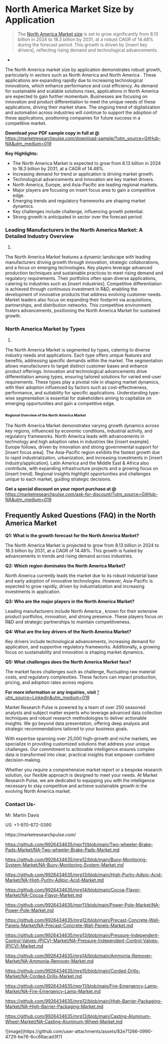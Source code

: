 <h1>North America  Market&nbsp;Size by Application</h1><blockquote><p>The <a href="https://marketresearchpulse.com/download-sample/?utm_source=GitHub-NA&amp;utm_medium=019">North America  Market size</a> is set to grow significantly from 8.13 billion in 2024 to 18.3 billion by 2031, at a robust CAGR of 14.48% during the forecast period. This growth is driven by [insert key drivers], reflecting rising demand and technological advancements.</p></blockquote><ul><li></li></ul><p>The North America  market size by application demonstrates robust growth, particularly in sectors such as North America  and North America . These applications are expanding rapidly due to increasing technological innovations, which enhance performance and cost efficiency. As demand for sustainable and scalable solutions rises, applications in North America  are expected to gain further momentum. Businesses are focusing on innovation and product differentiation to meet the unique needs of these applications, driving their market share. The ongoing trend of digitalization and automation across industries will continue to support the adoption of these applications, positioning companies for future success in a competitive market.</p><p><strong>Download your PDF sample copy in full at @ </strong><a href="https://marketresearchpulse.com/download-sample/?utm_source=GitHub-NA&amp;utm_medium=019">https://marketresearchpulse.com/download-sample/?utm_source=GitHub-NA&amp;utm_medium=019</a></p><p><strong>Key Highlights: </strong></p><ul><li>The North America  Market is expected to grow from 8.13 billion in 2024 to 18.3 billion by 2031, at a CAGR of 14.48%.</li><li>Increasing demand for trend or application is driving market growth.</li><li>Technological advancements and innovation are key market drivers.</li><li>North America, Europe, and Asia-Pacific are leading regional markets.</li><li>Major players are focusing on insert focus area to gain a competitive edge.</li><li>Emerging trends and regulatory frameworks are shaping market dynamics.</li><li>Key challenges include challenge, influencing growth potential.</li><li>Strong growth is anticipated in sector over the forecast period.</li></ul><h3>Leading Manufacturers in the North America  Market: A Detailed Industry Overview</h3><ol><li></li></ol><div class="flex max-w-full flex-col flex-grow"><div class="min-h-8 text-message flex w-full flex-col items-end gap-2 whitespace-normal break-words [.text-message+&amp;]:mt-5" dir="auto" data-message-author-role="assistant" data-message-id="fd8432e4-4910-450d-b182-61b7bfb0a01f" data-message-model-slug="gpt-4o"><div class="flex w-full flex-col gap-1 empty:hidden first:pt-[3px]"><div class="markdown prose w-full break-words dark:prose-invert light"><p>The North America  Market features a dynamic landscape with leading manufacturers driving growth through innovation, strategic collaborations, and a focus on emerging technologies. Key players leverage advanced production techniques and sustainable practices to meet rising demand and regulatory requirements. Their portfolios often span diverse applications, catering to industries such as [insert industries]. Competitive differentiation is achieved through continuous investment in R&amp;D, enabling the development of innovative products that address evolving customer needs. Market leaders also focus on expanding their footprint via acquisitions, partnerships, and distribution networks. This competitive environment fosters advancements, positioning the North America  Market for sustained growth.</p></div></div></div></div><h3>North America  Market by Types</h3><ol><li></li></ol><div class="flex max-w-full flex-col flex-grow"><div class="min-h-8 text-message flex w-full flex-col items-end gap-2 whitespace-normal break-words [.text-message+&amp;]:mt-5" dir="auto" data-message-author-role="assistant" data-message-id="084470be-0bb7-4664-bddf-5156b4f41249" data-message-model-slug="gpt-4o-mini"><div class="flex w-full flex-col gap-1 empty:hidden first:pt-[3px]"><div class="markdown prose w-full break-words dark:prose-invert light"><p>The North America  Market is segmented by types, catering to diverse industry needs and applications. Each type offers unique features and benefits, addressing specific demands within the market. The segmentation allows manufacturers to target distinct customer bases and enhance product offerings. Innovation and technological advancements drive differentiation among types, ensuring tailored solutions for varied end-user requirements. These types play a pivotal role in shaping market dynamics, with their adoption influenced by factors such as cost-effectiveness, performance, and suitability for specific applications. Understanding type-wise segmentation is essential for stakeholders aiming to capitalize on emerging opportunities and gain a competitive edge.</p></div></div></div></div><h3><span style="font-size: 11px;">Regional Overview of the North America  Market</span></h3><div class="flex max-w-full flex-col flex-grow"><div class="min-h-8 text-message flex w-full flex-col items-end gap-2 whitespace-normal break-words [.text-message+&amp;]:mt-5" dir="auto" data-message-author-role="assistant" data-message-id="e9038762-ce64-4e30-91c9-9bd413514231" data-message-model-slug="gpt-4o-mini"><div class="flex w-full flex-col gap-1 empty:hidden first:pt-[3px]"><div class="markdown prose w-full break-words dark:prose-invert light"><p>The North America  Market demonstrates varying growth dynamics across key regions, influenced by economic conditions, industrial activity, and regulatory frameworks. North America leads with advancements in technology and high adoption rates in industries like [insert example]. Europe follows, driven by innovation and strong governmental support for [insert focus area]. The Asia-Pacific region exhibits the fastest growth due to rapid industrialization, urbanization, and increasing investments in [insert industry/application]. Latin America and the Middle East &amp; Africa also contribute, with expanding infrastructure projects and a growing focus on [insert trend]. Regional insights highlight opportunities and challenges unique to each market, guiding strategic decisions.</p></div></div></div></div><p><strong>Get a special discount on your report purchase at @ </strong><a href="https://marketresearchpulse.com/ask-for-discount/?utm_source=GitHub-NA&amp;utm_medium=019">https://marketresearchpulse.com/ask-for-discount/?utm_source=GitHub-NA&amp;utm_medium=019</a></p><h2>Frequently Asked Questions (FAQ) in the North America  Market</h2><p><strong>Q1: What is the growth forecast for the North America  Market?</strong></p><p>The North America  Market is projected to grow from 8.13 billion in 2024 to 18.3 billion by 2031, at a CAGR of 14.48%. This growth is fueled by advancements in trends and rising demand across industries.</p><p><strong>Q2: Which region dominates the North America  Market?</strong></p><p>North America currently leads the market due to its robust industrial base and early adoption of innovative technologies. However, Asia-Pacific is expected to grow rapidly, driven by industrialization and increasing investments in application.</p><p><strong>Q3: Who are the major players in the North America  Market?</strong></p><p>Leading manufacturers include North America , known for their extensive product portfolios, innovation, and strong presence. These players focus on R&amp;D and strategic partnerships to maintain competitiveness.</p><p><strong>Q4: What are the key drivers of the North America  Market?</strong></p><p>Key drivers include technological advancements, increasing demand for application, and supportive regulatory frameworks. Additionally, a growing focus on sustainability and innovation is shaping market dynamics.</p><p><strong>Q5: What challenges does the North America  Market face?</strong></p><p>The market faces challenges such as challenge, fluctuating raw material costs, and regulatory complexities. These factors can impact production, pricing, and adoption rates across regions.</p><p><strong>For more information or any inquiries, visit&nbsp;</strong><a href="?utm_source=Linkedin&utm_medium=019">?utm_source=Linkedin&utm_medium=019</a></p><p>Market Research Pulse is powered by a team of over 250 seasoned analysts and subject matter experts who leverage advanced data collection techniques and robust research methodologies to deliver actionable insights. We go beyond data presentation, offering deep analysis and strategic recommendations tailored to your business goals.</p><p>With expertise spanning over 25,000 high-growth and niche markets, we specialize in providing customized solutions that address your unique challenges. Our commitment to actionable intelligence ensures complex data is transformed into clear, practical insights that empower confident decision-making.</p><p>Whether you require a comprehensive market report or a bespoke research solution, our flexible approach is designed to meet your needs. At Market Research Pulse, we are dedicated to equipping you with the intelligence necessary to stay competitive and achieve sustainable growth in the evolving North America  market.</p><h3><strong>Contact Us-</strong></h3><p>Mr. Martin Davis</p><p>US: +1-970-672-0390</p><p>https://marketresearchpulse.com/</p><p><a href="https://github.com/9926434635/mpr11/blob/main/Two-wheeler-Brake-Pads-Market/NA-Two-wheeler-Brake-Pads-Market.md">https://github.com/9926434635/mpr11/blob/main/Two-wheeler-Brake-Pads-Market/NA-Two-wheeler-Brake-Pads-Market.md</a></p><p><a href="https://github.com/9926434635/mrp12/blob/main/Buoy-Monitoring-System-Market/NA-Buoy-Monitoring-System-Market.md">https://github.com/9926434635/mrp12/blob/main/Buoy-Monitoring-System-Market/NA-Buoy-Monitoring-System-Market.md</a></p><p><a href="https://github.com/9926434635/mrp13/blob/main/High-Purity-Adipic-Acid-Market/NA-High-Purity-Adipic-Acid-Market.md">https://github.com/9926434635/mrp13/blob/main/High-Purity-Adipic-Acid-Market/NA-High-Purity-Adipic-Acid-Market.md</a></p><p><a href="https://github.com/9926434635/mrp14/blob/main/Cocoa-Flavor-Market/NA-Cocoa-Flavor-Market.md">https://github.com/9926434635/mrp14/blob/main/Cocoa-Flavor-Market/NA-Cocoa-Flavor-Market.md</a></p><p><a href="https://github.com/9926434635/mpr11/blob/main/Power-Pole-Market/NA-Power-Pole-Market.md">https://github.com/9926434635/mpr11/blob/main/Power-Pole-Market/NA-Power-Pole-Market.md</a></p><p><a href="https://github.com/9926434635/mrp12/blob/main/Precast-Concrete-Wall-Panels-Market/NA-Precast-Concrete-Wall-Panels-Market.md">https://github.com/9926434635/mrp12/blob/main/Precast-Concrete-Wall-Panels-Market/NA-Precast-Concrete-Wall-Panels-Market.md</a></p><p><a href="https://github.com/9926434635/mrp13/blob/main/Pressure-Independent-Control-Valves-(PICV)-Market/NA-Pressure-Independent-Control-Valves-(PICV)-Market.md">https://github.com/9926434635/mrp13/blob/main/Pressure-Independent-Control-Valves-(PICV)-Market/NA-Pressure-Independent-Control-Valves-(PICV)-Market.md</a></p><p><a href="https://github.com/9926434635/mrp14/blob/main/Ammonia-Remover-Market/NA-Ammonia-Remover-Market.md">https://github.com/9926434635/mrp14/blob/main/Ammonia-Remover-Market/NA-Ammonia-Remover-Market.md</a></p><p><a href="https://github.com/9926434635/mrp15/blob/main/Corded-Drills-Market/NA-Corded-Drills-Market.md">https://github.com/9926434635/mrp15/blob/main/Corded-Drills-Market/NA-Corded-Drills-Market.md</a></p><p><a href="https://github.com/9926434635/mpr11/blob/main/Fire-Emergency-Lamp-Market/NA-Fire-Emergency-Lamp-Market.md">https://github.com/9926434635/mpr11/blob/main/Fire-Emergency-Lamp-Market/NA-Fire-Emergency-Lamp-Market.md</a></p><p><a href="https://github.com/9926434635/mrp12/blob/main/High-Barrier-Packaging-Market/NA-High-Barrier-Packaging-Market.md">https://github.com/9926434635/mrp12/blob/main/High-Barrier-Packaging-Market/NA-High-Barrier-Packaging-Market.md</a></p><p><a href="https://github.com/9926434635/mrp13/blob/main/Casting-Aluminum-Wheel-Market/NA-Casting-Aluminum-Wheel-Market.md">https://github.com/9926434635/mrp13/blob/main/Casting-Aluminum-Wheel-Market/NA-Casting-Aluminum-Wheel-Market.md</a></p>
![image](https://github.com/user-attachments/assets/82e71266-0990-4729-be76-6cc66acad3f7)
